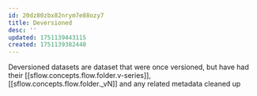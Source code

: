 ```yaml
---
id: 20dz80zbx82nrym7e88ozy7
title: Deversioned
desc: ''
updated: 1751139443115
created: 1751139382440
---
```


Deversioned datasets are dataset that were once versioned, but have had their [[sflow.concepts.flow.folder.v-series]], [[sflow.concepts.flow.folder._vN]] and any related metadata cleaned up